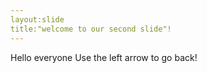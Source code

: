 ```yaml
---
layout:slide
title:"welcome to our second slide"! 
---
```

Hello everyone
Use the left arrow to go back! 
